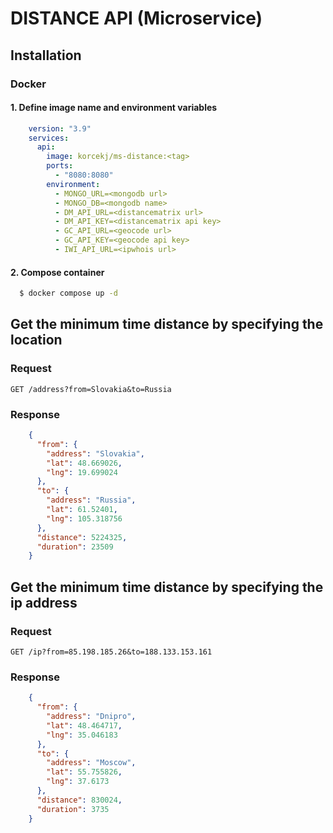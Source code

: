 # DISTANCE API (Microservice)

## Installation

### Docker

#### 1. Define image name and environment variables

```yml
    version: "3.9"
    services:
      api:
        image: korcekj/ms-distance:<tag>
        ports:
          - "8080:8080"
        environment:
          - MONGO_URL=<mongodb url>
          - MONGO_DB=<mongodb name>
          - DM_API_URL=<distancematrix url>
          - DM_API_KEY=<distancematrix api key>
          - GC_API_URL=<geocode url>
          - GC_API_KEY=<geocode api key>
          - IWI_API_URL=<ipwhois url>
```

#### 2. Compose container

```bash
  $ docker compose up -d
```

## Get the minimum time distance by specifying the location

### Request

`GET /address?from=Slovakia&to=Russia`

### Response

```json
    {
      "from": {
        "address": "Slovakia",
        "lat": 48.669026,
        "lng": 19.699024
      },
      "to": {
        "address": "Russia",
        "lat": 61.52401,
        "lng": 105.318756
      },
      "distance": 5224325,
      "duration": 23509
    }
```

## Get the minimum time distance by specifying the ip address

### Request

`GET /ip?from=85.198.185.26&to=188.133.153.161`

### Response

```json
    {
      "from": {
        "address": "Dnipro",
        "lat": 48.464717,
        "lng": 35.046183
      },
      "to": {
        "address": "Moscow",
        "lat": 55.755826,
        "lng": 37.6173
      },
      "distance": 830024,
      "duration": 3735
    }
```
